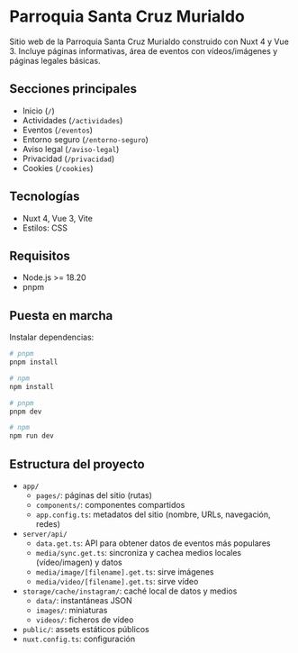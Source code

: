 
# Parroquia Santa Cruz Murialdo

Sitio web de la Parroquia Santa Cruz Murialdo construido con Nuxt 4 y Vue 3. Incluye páginas informativas, área de eventos con vídeos/imágenes y páginas legales básicas.


## Secciones principales

- Inicio (`/`)
- Actividades (`/actividades`)
- Eventos (`/eventos`)
- Entorno seguro (`/entorno-seguro`)
- Aviso legal (`/aviso-legal`)
- Privacidad (`/privacidad`)
- Cookies (`/cookies`)

## Tecnologías

- Nuxt 4, Vue 3, Vite
- Estilos: CSS

## Requisitos

- Node.js >= 18.20
- pnpm

## Puesta en marcha

Instalar dependencias:

```bash
# pnpm
pnpm install

# npm
npm install
```


```bash
# pnpm
pnpm dev

# npm
npm run dev
```


## Estructura del proyecto

- `app/`
  - `pages/`: páginas del sitio (rutas)
  - `components/`: componentes compartidos
  - `app.config.ts`: metadatos del sitio (nombre, URLs, navegación, redes)
- `server/api/`
  - `data.get.ts`: API para obtener datos de eventos más populares
  - `media/sync.get.ts`: sincroniza y cachea medios locales (vídeo/imagen) y datos
  - `media/image/[filename].get.ts`: sirve imágenes
  - `media/video/[filename].get.ts`: sirve vídeo 
- `storage/cache/instagram/`: caché local de datos y medios
  - `data/`: instantáneas JSON
  - `images/`: miniaturas
  - `videos/`: ficheros de vídeo
- `public/`: assets estáticos públicos
- `nuxt.config.ts`: configuración
